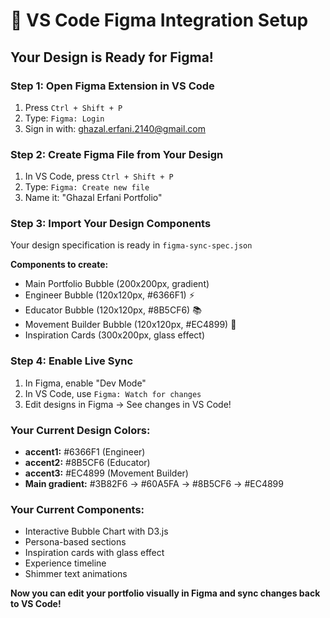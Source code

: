 # 🔗 VS Code Figma Integration Setup

## Your Design is Ready for Figma!

### Step 1: Open Figma Extension in VS Code
1. Press `Ctrl + Shift + P`
2. Type: `Figma: Login`
3. Sign in with: ghazal.erfani.2140@gmail.com

### Step 2: Create Figma File from Your Design
1. In VS Code, press `Ctrl + Shift + P`
2. Type: `Figma: Create new file`
3. Name it: "Ghazal Erfani Portfolio"

### Step 3: Import Your Design Components
Your design specification is ready in `figma-sync-spec.json`

**Components to create:**
- Main Portfolio Bubble (200x200px, gradient)
- Engineer Bubble (120x120px, #6366F1) ⚡
- Educator Bubble (120x120px, #8B5CF6) 📚  
- Movement Builder Bubble (120x120px, #EC4899) 🌟
- Inspiration Cards (300x200px, glass effect)

### Step 4: Enable Live Sync
1. In Figma, enable "Dev Mode"
2. In VS Code, use `Figma: Watch for changes`
3. Edit designs in Figma → See changes in VS Code!

### Your Current Design Colors:
- **accent1:** #6366F1 (Engineer)
- **accent2:** #8B5CF6 (Educator)  
- **accent3:** #EC4899 (Movement Builder)
- **Main gradient:** #3B82F6 → #60A5FA → #8B5CF6 → #EC4899

### Your Current Components:
- Interactive Bubble Chart with D3.js
- Persona-based sections
- Inspiration cards with glass effect
- Experience timeline
- Shimmer text animations

**Now you can edit your portfolio visually in Figma and sync changes back to VS Code!**
